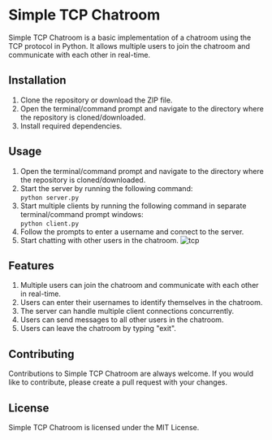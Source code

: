 # Simple TCP Chatroom
Simple TCP Chatroom is a basic implementation of a chatroom using the TCP protocol in Python. It allows multiple users to join the chatroom and communicate with each other in real-time.

## Installation
1. Clone the repository or download the ZIP file.
2. Open the terminal/command prompt and navigate to the directory where the repository is cloned/downloaded.
3. Install required dependencies.

## Usage
1. Open the terminal/command prompt and navigate to the directory where the repository is cloned/downloaded.
2. Start the server by running the following command: <br> ``` python server.py ```
3. Start multiple clients by running the following command in separate terminal/command prompt windows: <br> ``` python client.py ```
4. Follow the prompts to enter a username and connect to the server.
5. Start chatting with other users in the chatroom.
![tcp](https://user-images.githubusercontent.com/72683075/227697746-56717705-8d85-48a0-8581-f6caf07cffb4.jpg)


## Features
1. Multiple users can join the chatroom and communicate with each other in real-time.
2. Users can enter their usernames to identify themselves in the chatroom.
3. The server can handle multiple client connections concurrently.
4. Users can send messages to all other users in the chatroom.
5. Users can leave the chatroom by typing "exit".

## Contributing
Contributions to Simple TCP Chatroom are always welcome. If you would like to contribute, please create a pull request with your changes.

## License
Simple TCP Chatroom is licensed under the MIT License.
